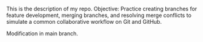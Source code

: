 This is the description of my repo. 
Objective: Practice creating branches for feature development, merging branches, and resolving merge conflicts to simulate a common collaborative workflow on Git and GitHub.

Modification in main branch.